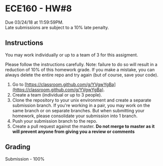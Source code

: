 # ECE160 - HW#8

Due 03/24/18 at 11:59:59PM.  
Late submissions are subject to a 10% late penalty.  
## Instructions

You may work individually or up to a team of 3 for this assigment.

Please follow the instructions carefully. Note: failure to do so will result in a reduction of 10% of this homework grade. If you make a mistake, you can always delete the entire repo and try again (but of course, save your code).  
1. Go to [https://classroom.github.com/g/YVgwYgBa](https://classroom.github.com/g/YVgwYgBa).  
2. Create a team (individual or up to 3 people).  
3. Clone the repository to your unix environment and create a separate submission branch. If you're working in a pair, you may work on the same branch or on separate branches. But when submitting your homework, please consolidate your submission into 1 branch.
4. Push your submission branch to the repo.
5. Create a pull request against the master. **Do not merge to master as it will prevent anyone from giving you a review or comments**

## Grading

Submission - 100%
